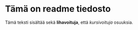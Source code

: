 # Tämä on readme tiedosto

Tämä teksti sisältää sekä **lihavoituja**, että *kursivoituja* osuuksia.
